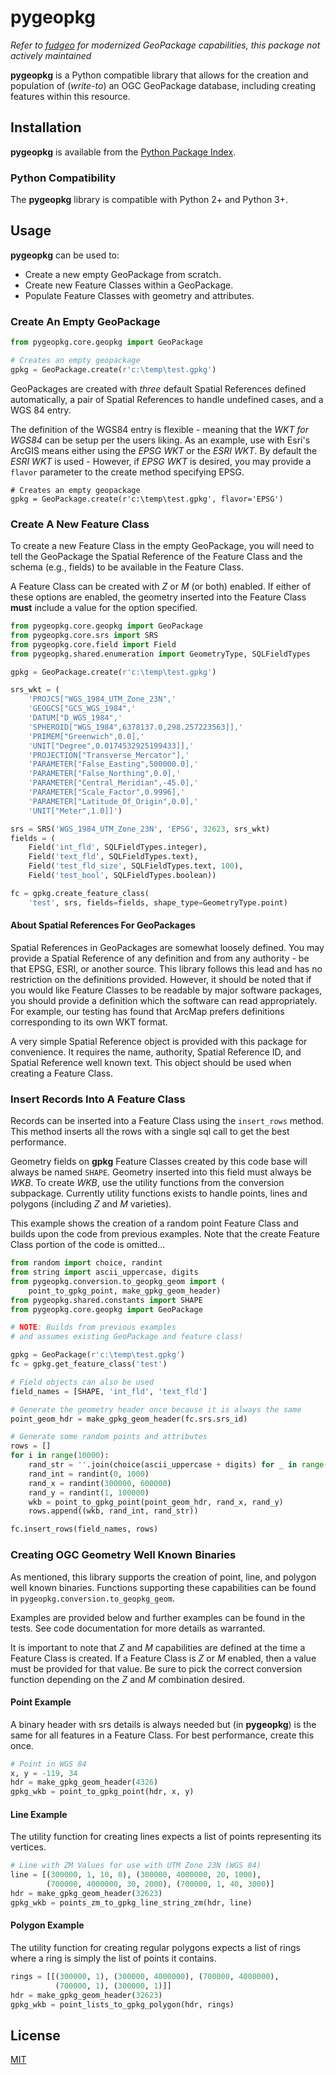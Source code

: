# pygeopkg

*Refer to [fudgeo](https://pypi.org/project/fudgeo/) for modernized GeoPackage
capabilities, this package not actively maintained*

**pygeopkg** is a Python compatible library that allows for the creation and
population of (*write-to*) an OGC GeoPackage database, including creating 
features within this resource. 


## Installation

**pygeopkg** is available from the [Python Package Index](https://pypi.org/project/pygeopkg/).


### Python Compatibility

The **pygeopkg** library is compatible with Python 2+ and Python 3+.


## Usage

**pygeopkg** can be used to: 
* Create a new empty GeoPackage from scratch.
* Create new Feature Classes within a GeoPackage.
* Populate Feature Classes with geometry and attributes. 


### Create An Empty GeoPackage

```python
from pygeopkg.core.geopkg import GeoPackage

# Creates an empty geopackage
gpkg = GeoPackage.create(r'c:\temp\test.gpkg')
```

GeoPackages are created with *three* default Spatial References defined
automatically, a pair of Spatial References to handle undefined cases,
and a WGS 84 entry. 

The definition of the WGS84 entry is flexible - meaning that the 
*WKT for WGS84* can be setup per the users liking. As an example, use with 
Esri's ArcGIS means either using the *EPSG WKT* or the *ESRI WKT*. By
default the *ESRI WKT* is used - However, if *EPSG WKT* is desired, you
may provide a ``flavor`` parameter to the create method specifying EPSG.

```
# Creates an empty geopackage
gpkg = GeoPackage.create(r'c:\temp\test.gpkg', flavor='EPSG')
```


### Create A New Feature Class

To create a new Feature Class in the empty GeoPackage, you will need
to tell the GeoPackage the Spatial Reference of the Feature Class
and the schema (e.g., fields) to be available in the Feature Class.

A Feature Class can be created with *Z* or *M* (or both) enabled. If 
either of these options are enabled, the geometry inserted into the 
Feature Class **must** include a value for the option specified.

```python
from pygeopkg.core.geopkg import GeoPackage
from pygeopkg.core.srs import SRS
from pygeopkg.core.field import Field
from pygeopkg.shared.enumeration import GeometryType, SQLFieldTypes

gpkg = GeoPackage.create(r'c:\temp\test.gpkg')

srs_wkt = (
    'PROJCS["WGS_1984_UTM_Zone_23N",'
    'GEOGCS["GCS_WGS_1984",'
    'DATUM["D_WGS_1984",'
    'SPHEROID["WGS_1984",6378137.0,298.257223563]],'
    'PRIMEM["Greenwich",0.0],'
    'UNIT["Degree",0.0174532925199433]],'
    'PROJECTION["Transverse_Mercator"],'
    'PARAMETER["False_Easting",500000.0],'
    'PARAMETER["False_Northing",0.0],'
    'PARAMETER["Central_Meridian",-45.0],'
    'PARAMETER["Scale_Factor",0.9996],'
    'PARAMETER["Latitude_Of_Origin",0.0],'
    'UNIT["Meter",1.0]]')

srs = SRS('WGS_1984_UTM_Zone_23N', 'EPSG', 32623, srs_wkt)
fields = (
    Field('int_fld', SQLFieldTypes.integer),
    Field('text_fld', SQLFieldTypes.text),
    Field('test_fld_size', SQLFieldTypes.text, 100),
    Field('test_bool', SQLFieldTypes.boolean))

fc = gpkg.create_feature_class(
    'test', srs, fields=fields, shape_type=GeometryType.point)
```


#### About Spatial References For GeoPackages

Spatial References in GeoPackages are somewhat loosely defined. You
may provide a Spatial Reference of any definition and from any
authority - be that EPSG, ESRI, or another source. This library follows
this lead and has no restriction on the definitions provided. However,
it should be noted that if you would like Feature Classes to
be readable by major software packages, you should provide a
definition which the software can read appropriately. For example, our testing
has found that ArcMap prefers definitions corresponding to its
own WKT format.

A very simple Spatial Reference object is provided with this package
for convenience. It requires the name, authority, Spatial Reference ID,
and Spatial Reference well known text. This object should be used when
creating a Feature Class.


### Insert Records Into A Feature Class

Records can be inserted into a Feature Class using the ``insert_rows`` 
method. This method inserts all the rows with a single sql call to 
get the best performance.

Geometry fields on **gpkg** Feature Classes created by this code base will
always be named ``SHAPE``. Geometry inserted into this field must always
be *WKB*. To create *WKB*, use the utility functions from the conversion 
subpackage. Currently utility functions exists to handle points, lines
and polygons (including *Z* and *M* varieties).

This example shows the creation of a random point Feature Class and
builds upon the code from previous examples. Note that the create Feature Class
portion of the code is omitted...

```python
from random import choice, randint
from string import ascii_uppercase, digits
from pygeopkg.conversion.to_geopkg_geom import (
    point_to_gpkg_point, make_gpkg_geom_header)
from pygeopkg.shared.constants import SHAPE
from pygeopkg.core.geopkg import GeoPackage

# NOTE: Builds from previous examples 
# and assumes existing GeoPackage and feature class!

gpkg = GeoPackage(r'c:\temp\test.gpkg')
fc = gpkg.get_feature_class('test')

# Field objects can also be used
field_names = [SHAPE, 'int_fld', 'text_fld']

# Generate the geometry header once because it is always the same
point_geom_hdr = make_gpkg_geom_header(fc.srs.srs_id)

# Generate some random points and attributes
rows = []
for i in range(10000):
    rand_str = ''.join(choice(ascii_uppercase + digits) for _ in range(10))
    rand_int = randint(0, 1000)
    rand_x = randint(300000, 600000)
    rand_y = randint(1, 100000)
    wkb = point_to_gpkg_point(point_geom_hdr, rand_x, rand_y)
    rows.append((wkb, rand_int, rand_str))

fc.insert_rows(field_names, rows)
```


### Creating OGC Geometry Well Known Binaries

As mentioned, this library supports the creation of point, line, and 
polygon well known binaries. Functions supporting these capabilities 
can be found in ``pygeopkg.conversion.to_geopkg_geom``. 

Examples are provided below and further examples can be found in the 
tests. See code documentation for more details as warranted.

It is important to note that *Z* and *M* capabilities are defined at the
time a Feature Class is created. If a Feature Class is *Z* or *M* enabled,
then a value must be provided for that value. Be sure to pick the 
correct conversion function depending on the *Z* and *M* combination 
desired.


#### Point Example

A binary header with srs details is always needed but (in **pygeopkg**) 
is the same for all features in a Feature Class. For best performance,
create this once. 

```python
# Point in WGS 84
x, y = -119, 34
hdr = make_gpkg_geom_header(4326)
gpkg_wkb = point_to_gpkg_point(hdr, x, y)
```


#### Line Example

The utility function for creating lines expects a list of points 
representing its vertices.

```python
# Line with ZM Values for use with UTM Zone 23N (WGS 84)
line = [(300000, 1, 10, 0), (300000, 4000000, 20, 1000),
        (700000, 4000000, 30, 2000), (700000, 1, 40, 3000)]
hdr = make_gpkg_geom_header(32623)
gpkg_wkb = points_zm_to_gpkg_line_string_zm(hdr, line)
```


#### Polygon Example

The utility function for creating regular polygons expects a list of 
rings where a ring is simply the list of points it contains.

```python
rings = [[(300000, 1), (300000, 4000000), (700000, 4000000),
          (700000, 1), (300000, 1)]]
hdr = make_gpkg_geom_header(32623)
gpkg_wkb = point_lists_to_gpkg_polygon(hdr, rings)
```


## License

[MIT](https://choosealicense.com/licenses/mit/)

